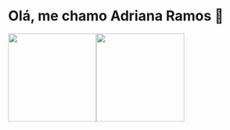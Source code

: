 # Olá, me chamo Adriana Ramos 👋




<div><a href="https://github.com/Adrianaramss"><img height="180em" src="https://github-readme-stats.vercel.app/api/top-langs/?username=Adrianaramss&layout=compact&langs_count=7&theme=dracula"/><img height="180em" src="https://github-readme-stats.vercel.app/api?username=Adrianaramss&show_icons=true&theme=dracula&include_all_commits=true&count_private=true"/></div>
